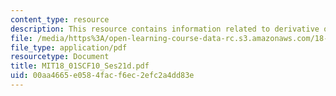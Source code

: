 ```yaml
---
content_type: resource
description: This resource contains information related to derivative of ln(sec x)).
file: /media/https%3A/open-learning-course-data-rc.s3.amazonaws.com/18-01sc-single-variable-calculus-fall-2010/00aa4665e0584facf6ec2efc2a4dd83e_MIT18_01SCF10_Ses21d.pdf
file_type: application/pdf
resourcetype: Document
title: MIT18_01SCF10_Ses21d.pdf
uid: 00aa4665-e058-4fac-f6ec-2efc2a4dd83e
---
```

